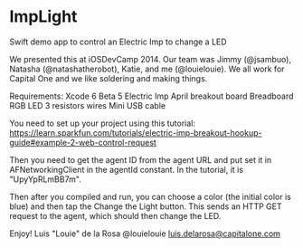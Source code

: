 ImpLight
========

Swift demo app to control an Electric Imp to change a LED

We presented this at iOSDevCamp 2014. Our team was Jimmy (@jsambuo), Natasha (@natashatherobot), Katie, and me (@louielouie). We all work for Capital One and we like soldering and making things.

Requirements:
Xcode 6 Beta 5
Electric Imp
April breakout board
Breadboard
RGB LED
3 resistors
wires
Mini USB cable

You need to set up your project using this tutorial: https://learn.sparkfun.com/tutorials/electric-imp-breakout-hookup-guide#example-2-web-control-request

Then you need to get the agent ID from the agent URL and put set it in AFNetworkingClient in the agentId constant. In the tutorial, it is "UpyYpRLmBB7m".

Then after you compiled and run, you can choose a color (the initial color is blue) and then tap the Change the Light button. This sends an HTTP GET request to the agent, which should then change the LED.

Enjoy!
Luis "Louie" de la Rosa
@louielouie
luis.delarosa@capitalone.com
